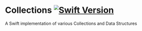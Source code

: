 Collections [![Swift Version](https://img.shields.io/badge/Swift-3.0_Beta-orange.svg)](https://swift.org/download/#snapshots)
===========

A Swift implementation of various Collections and Data Structures